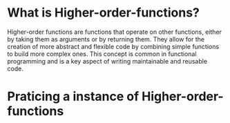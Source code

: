 # What is Higher-order-functions?
Higher-order functions are functions that operate on other functions, either by taking them as arguments or by returning them. They allow for the creation of more abstract and flexible code by combining simple functions to build more complex ones. This concept is common in functional programming and is a key aspect of writing maintainable and reusable code.

# Praticing a instance of Higher-order-functions

